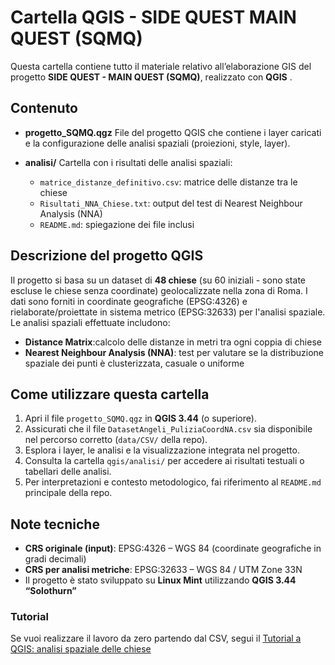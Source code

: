 # Cartella QGIS - SIDE QUEST MAIN QUEST (SQMQ)

Questa cartella contiene tutto il materiale relativo all’elaborazione GIS del progetto **SIDE QUEST - MAIN QUEST (SQMQ)**, realizzato con **QGIS** .

## Contenuto 

- **progetto_SQMQ.qgz** 
  File del progetto QGIS che contiene i layer caricati e la configurazione delle analisi spaziali (proiezioni, style, layer). 

- **analisi/** 
  Cartella con i risultati delle analisi spaziali:
  - `matrice_distanze_definitivo.csv`: matrice delle distanze tra le chiese
  - `Risultati_NNA_Chiese.txt`: output del test di Nearest Neighbour Analysis (NNA)
  - `README.md`: spiegazione dei file inclusi

## Descrizione del progetto QGIS

Il progetto si basa su un dataset di **48 chiese** (su 60 iniziali - sono state escluse le chiese senza coordinate) geolocalizzate nella zona di Roma. I dati sono forniti in coordinate geografiche (EPSG:4326) e rielaborate/proiettate in sistema metrico (EPSG:32633) per l'analisi spaziale. 
Le analisi spaziali effettuate includono:

- **Distance Matrix**:calcolo delle distanze in metri tra ogni coppia di chiese
- **Nearest Neighbour Analysis (NNA)**: test per valutare se la distribuzione spaziale dei punti è clusterizzata, casuale o uniforme

## Come utilizzare questa cartella

1. Apri il file `progetto_SQMQ.qgz` in **QGIS 3.44** (o superiore).
2. Assicurati che il file `DatasetAngeli_PuliziaCoordNA.csv` sia disponibile nel percorso corretto (`data/CSV/` della repo).
3. Esplora i layer, le analisi e la visualizzazione integrata nel progetto.
4. Consulta la cartella `qgis/analisi/` per accedere ai risultati testuali o tabellari delle analisi.
5. Per interpretazioni e contesto metodologico, fai riferimento al `README.md` principale della repo.

## Note tecniche

- **CRS originale (input)**: EPSG:4326 – WGS 84 (coordinate geografiche in gradi decimali)
- **CRS per analisi metriche**: EPSG:32633 – WGS 84 / UTM Zone 33N
- Il progetto è stato sviluppato su **Linux Mint** utilizzando **QGIS 3.44 “Solothurn”**

### Tutorial 

Se vuoi realizzare il lavoro da zero partendo dal CSV, segui il [Tutorial a QGIS: analisi spaziale delle chiese](tutorials/qgis_tutorial.md)





